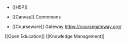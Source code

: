   - [[H5P]]
  - [[Canvas]] Commmons

  - [[Courseware]] Gateway
    https://coursegateway.org/

[[Open Education]] [[Knowledge Management]]